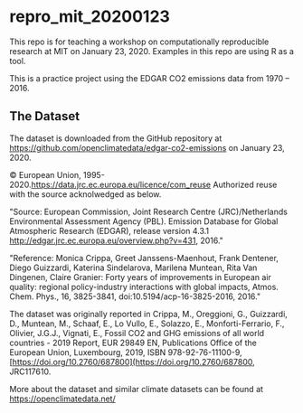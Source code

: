 # repro_mit_20200123
This repo is for teaching a workshop on computationally reproducible research at MIT on January 23, 2020. Examples in this repo are using R as a tool. 

This is a practice project using the EDGAR CO2 emissions data from 1970 – 2016. 

## The Dataset
The dataset is downloaded from the GitHub repository at <https://github.com/openclimatedata/edgar-co2-emissions> on January 23, 2020. 

© European Union, 1995-2020.<https://data.jrc.ec.europa.eu/licence/com_reuse> Authorized reuse with the source acknolwedged as below. 

"Source: European Commission, Joint Research Centre (JRC)/Netherlands Environmental Assessment Agency (PBL). Emission Database for Global Atmospheric Research (EDGAR), release version 4.3.1 http://edgar.jrc.ec.europa.eu/overview.php?v=431, 2016."

"Reference: Monica Crippa, Greet Janssens-Maenhout, Frank Dentener, Diego Guizzardi, Katerina Sindelarova, Marilena Muntean, Rita Van Dingenen, Claire Granier: Forty years of improvements in European air quality: regional policy-industry interactions with global impacts, Atmos. Chem. Phys., 16, 3825-3841, doi:10.5194/acp-16-3825-2016, 2016."

The dataset was originally reported in Crippa, M., Oreggioni, G., Guizzardi, D., Muntean, M., Schaaf, E., Lo Vullo, E., Solazzo, E., Monforti-Ferrario, F., Olivier, J.G.J., Vignati, E., Fossil CO2 and GHG emissions of all world countries - 2019 Report, EUR 29849 EN, Publications Office of the European Union, Luxembourg, 2019, ISBN 978-92-76-11100-9, [https://doi.org/10.2760/687800](https://doi.org/10.2760/687800, JRC117610.

More about the dataset and similar climate datasets can be found at <https://openclimatedata.net/>